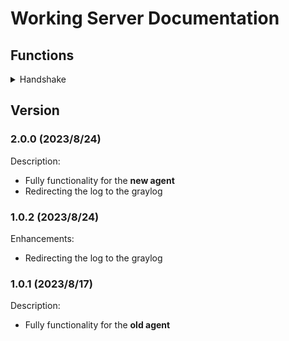 # Working Server Documentation

## Functions
<details>
<summary>Handshake</summary>

| Direction      | TaskName            | Format           | Msg e\.g\. | Note |
|----------------|---------------------|------------------|------------|------|
| Agent → Server | GiveInfo            | \(Agent info\)   |            |      |
| Server → Agent | OpenCheckThread     | \(Agent id\)     |            |      |
| Agent → Server | GiveDetectInfoFirst | process\|network | 0\|0       |      |
| Server → Agent | UpdateDetectMode    | process\|network | 0\|0       |      |
| Agent → Server | GiveDetectInfo      | process\|network | 0\|0       |      |
| Server → Agent | CheckConnect        | \(Heartbeat\)    |            |      |

</details>

## Version

### 2.0.0 (2023/8/24)
Description:
- Fully functionality for the **new agent**
- Redirecting the log to the graylog

### 1.0.2 (2023/8/24)
Enhancements:
- Redirecting the log to the graylog

### 1.0.1 (2023/8/17)
Description:
- Fully functionality for the **old agent**